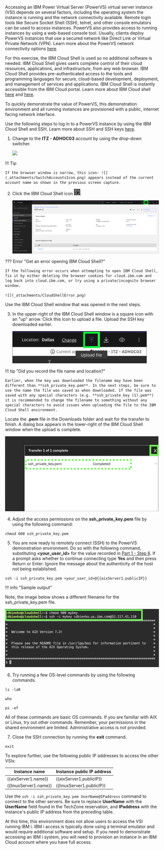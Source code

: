 Accessing an IBM Power Virtual Server (PowerVS) virtual server instance (VSI) depends on several factors, including the operating system the instance is running and the network connectivity available. Remote login tools like Secure Socket Shell (SSH), telnet, and other console emulators can be used to access instances. PowerVS also provides access to running instances by using a web-based console tool. Usually, clients deploy PowerVS instances that use a secured network like Direct Link or Virtual Private Network (VPN). Learn more about the PowerVS network connectivity options <a href="https://cloud.ibm.com/docs/power-iaas?topic=power-iaas-about-virtual-server#public-private-networks" target="_blank">here</a>.

For this exercise, the IBM Cloud Shell is used so no additional software is needed. IBM Cloud Shell gives users complete control of their cloud resources, applications, and infrastructure, from any web browser. IBM Cloud Shell provides pre-authenticated access to the tools and programming languages for secure, cloud-based development, deployment, and management of services and applications. IBM Cloud Shell is instantly accessible from the IBM Cloud portal. Learn more about IBM Cloud shell <a href="https://cloud.ibm.com/docs/cloud-shell?topic=cloud-shell-getting-started" target="_blank">here</a> and <a href="https://www.ibm.com/products/cloud-shell" target="_blank">here</a>.

To quickly demonstrate the value of PowerVS, this demonstration environment and all running instances are provisioned with a public, internet facing network interface.

Use the following steps to log in to a PowerVS instance by using the IBM Cloud Shell and SSH. Learn more about SSH and SSH keys <a href="https://en.wikipedia.org/wiki/Secure_Shell" target="_blank">here</a>.

1. Change to the **ITZ - ADHOC03** account by using the drop-down switcher.

   ![](_attachments/SwitchAccounts-final.gif)

!!! Tip

    If the browser window is narrow, this icon: ![](_attachments/SwitchAccountsIcon.png) appears instead of the current account name as shown in the previous screen capture.

2. Click the IBM Cloud Shell icon ![](_attachments/CloudShellIcon.png).

   ![](_attachments/StartCloudShell-new.png)

??? Error "Get an error opening IBM Cloud Shell?"

    If the following error occurs when attempting to open IBM Cloud Shell, fix it by either deleting the browser cookies for cloud.ibm.com and log back into cloud.ibm.com, or try using a private/incognito browser window.

    ![](_attachments/CloudShellError.png)

Use the IBM Cloud Shell window that was opened in the next steps.

3. In the upper-right of the IBM Cloud Shell window is a square icon with an "up" arrow. Click this icon to upload a file. Upload the SSH key downloaded earlier.

   ![](_attachments/part5_step10a.png)

!!! tip "Did you record the file name and location?"
    
    Earlier, when the key was downloaded the filename may have been different than **ssh_private_key.pem**. In the next steps, be sure to use the name the file was saved as when downloaded. If the file was saved with any special characters (e.g. **ssh_private_key (1).pem**) it is recommended to change the filename to something without any special characters to avoid issues when uploading the file to the IBM Cloud Shell environment.

   Locate the **.pem** file in the Downloads folder and wait for the transfer to finish. A dialog box appears in the lower-right of the IBM Cloud Shell window when the upload is complete.

   ![](_attachments/part5_step10b.png)

4. Adjust the access permissions on the **ssh_private_key.pem** file by using the following command:

```
chmod 600 ssh_private_key.pem
```

5. You are now ready to remotely connect (SSH) to the PowerVS demonstration environment. Do so with the following command, substituting **<your_user_id>** for the value recorded in <a href="https://ibm.github.io/SalesEnablement-PowerVS-L3/Part%201/01%20Introduction/" target="_blank">Part 1 - Step 6</a>. If a prompt asks whether to continue connecting type **Yes** and then press Return or Enter. Ignore the message about the authenticity of the host not being established.

```
ssh -i ssh_private_key.pem <your_user_id>@{{aixServer1.publicIP}}
```

!!! info "Sample output"

   Note, the image below shows a different filename for the ssh_private_key.pem file.

   ![](_attachments/part5_step13.png)

6. Try running a few OS-level commands by using the following commands.

```
ls -laR
```

```
who
```

```
ps -ef
```

   All of these commands are basic OS commands. If you are familiar with AIX or Linux, try out other commands. Remember, your permissions in the shared environment are limited. Administrative access is not provided.

7. Close the SSH connection by running the **exit** command.

```
exit
```

To explore further, use the following public IP addresses to access the other VSIs:

| Instance name | Instance public IP address |
| ------------- | -------------------------- |
| {{aixServer1.name}} | {{aixServer1.publicIP}} |
| {{linuxServer1.name}} | {{linuxServer1.publicIP}} |

Use the ```ssh -i ssh_private_key.pem UserName@IPaddress``` command to connect to the other servers. Be sure to replace **UserName** with the **UserName** field found in the TechZone reservation, and **IPaddress** with the instance's public IP address from the preceding table.

At this time, this environment does not allow users to access the VSI running IBM i. IBM i access is typically done using a terminal emulator and would require additional software and setup. If you need to demonstrate accessing an IBM i system, you will need to provision an instance in an IBM Cloud account where you have full access. 